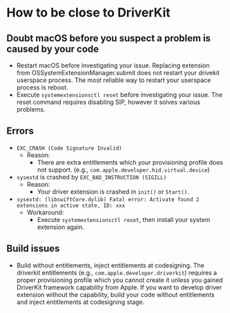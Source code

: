 # How to be close to DriverKit

## Doubt macOS before you suspect a problem is caused by your code

-   Restart macOS before investigating your issue.
    Replacing extension from OSSystemExtensionManager.submit does not restart your drivekit userspace process.
    The most reliable way to restart your userspace process is reboot.
-   Execute `systemextensionsctl reset` before investigating your issue.
    The reset command requires disabling SIP, however it solves various problems.

## Errors

-   `EXC_CRASH (Code Signature Invalid)`
    -   Reason:
        -   There are extra entitlements which your provisioning profile does not support. (e.g., `com.apple.developer.hid.virtual.device`)
-   `sysextd` is crashed by `EXC_BAD_INSTRUCTION (SIGILL)`
    -   Reason:
        -   Your driver extension is crashed in `init()` or `Start()`.
-   `sysextd: (libswiftCore.dylib) Fatal error: Activate found 2 extensions in active state, ID: xxx`
    -   Workaround:
        -   Execute `systemextensionsctl reset`, then install your system extension again.

## Build issues

-   Build without entitlements, inject entitlements at codesigning.
    The driverkit entitlements (e.g., `com.apple.developer.driverkit`) requires a proper provisioning profile which you cannot create it unless you gained DriverKit framework capability from Apple.
    If you want to develop driver extension without the capability, build your code without entitlements and inject entitlements at codesigning stage.
